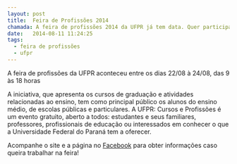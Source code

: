 ```yaml
---
layout: post
title:  Feira de Profissões 2014
chamada: A feira de profissões 2014 da UFPR já tem data. Quer participar?
date:   2014-08-11 11:24:25
tags:
  - feira de profissões
  - ufpr
---
```

A feira de profissões da UFPR aconteceu entre os dias 22/08 à 24/08, das 9 às 18 horas

A iniciativa, que apresenta os cursos de graduação e atividades relacionadas ao ensino, tem como principal público os alunos do ensino médio, de escolas públicas e particulares. A UFPR: Cursos e Profissões é um evento gratuito, aberto a todos: estudantes e seus familiares, professores, profissionais de educação ou interessados em conhecer o que a Universidade Federal do Paraná tem a oferecer.

Acompanhe o site e a página no [Facebook](https://www.facebook.com/petcompufpr) para obter informações caso queira trabalhar na feira!